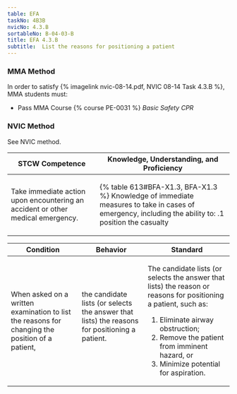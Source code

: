 ```yaml
---
table: EFA
taskNo: 4B3B
nvicNo: 4.3.B 
sortableNo: B-04-03-B
title: EFA 4.3.B 
subtitle:  List the reasons for positioning a patient
---
```



### MMA Method

In order to satisfy  {% imagelink nvic-08-14.pdf, NVIC 08-14 Task 4.3.B %}, MMA students must:

* Pass MMA Course {% course PE-0031 %}  *Basic Safety CPR*


### NVIC Method

<a onclick="togglevisibility('nvic_methods')" >See NVIC method.</a>

<div id='nvic_methods' class='hide'>

<table>
<thead>
<tr>
<th class='forty'> STCW Competence </th>
<th class='sixty'> Knowledge, Understanding, and Proficiency </th>
</tr>
</thead>




<tbody>
<tr><td markdown='1'>

Take immediate action upon encountering an accident or other medical emergency.

</td><td markdown='1'>

{% table 613#BFA-X1.3, BFA-X1.3 %} Knowledge of immediate measures to take in cases of emergency, including the ability to:
.1  position the casualty

</td></tr>


</tbody>
</table>


<table>
<thead>
<tr><th class='twenty'>  Condition </th><th class='twenty'> Behavior </th><th  class='sixty'>Standard </th></tr>
</thead>
<tbody >



<tr><td markdown='1'>

When asked on a written examination to list the reasons for changing the position of a patient,

</td><td markdown='1'>

the candidate lists (or selects the answer that lists) the reasons for positioning a patient.

<br>

<div class="tooltip" markdown='1'>



</div>


</td><td markdown='1'>

The candidate lists (or selects the answer that lists) the reason or reasons for positioning a patient, such as:
 
1. Eliminate airway obstruction; 
2. Remove the patient from imminent hazard, or 
3. Minimize potential for aspiration.

</td></tr>
</tbody>
</table>
</div>
